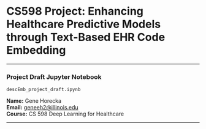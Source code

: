 # CS598 Project: Enhancing Healthcare Predictive Models through Text-Based EHR Code Embedding

---

### Project Draft Jupyter Notebook

`descEmb_project_draft.ipynb`

**Name:** Gene Horecka  
**Email:** [geneeh2@illinois.edu](mailto:geneeh2@illinois.edu)  
**Course:** CS 598 Deep Learning for Healthcare

---
